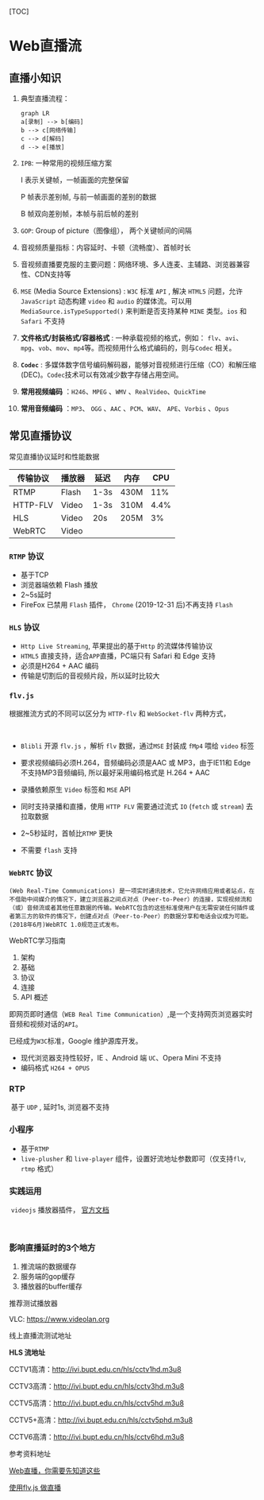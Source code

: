 [TOC]

# Web直播流



## 直播小知识

1. 典型直播流程：

   ```mermaid
   graph LR
   a[录制] --> b[编码] 
   b --> c[网络传输]
   c --> d[解码]
   d --> e[播放]
   ```


2. `IPB`: 一种常用的视频压缩方案

   I 表示关键帧，一帧画面的完整保留

   P 帧表示差别帧, 与前一帧画面的差别的数据

   B 帧双向差别帧，本帧与前后帧的差别

3. `GOP`:  Group of picture（图像组）， 两个关键帧间的间隔

4. 音视频质量指标：内容延时、卡顿（流畅度）、首帧时长

5. 音视频直播要克服的主要问题：网络环境、多人连麦、主辅路、浏览器兼容性、CDN支持等

6. `MSE` (Media Source Extensions) : `W3C` 标准 `API` , 解决 `HTML5` 问题，允许`JavaScript` 动态构建 `video` 和 `audio`  的媒体流。可以用 `MediaSource.isTypeSupported()` 来判断是否支持某种 `MINE` 类型。`ios` 和 `Safari` 不支持

7. **文件格式/封装格式/容器格式** : 一种承载视频的格式，例如： `flv`、`avi`、`mpg`、`vob`、`mov`、`mp4`等。而视频用什么格式编码的，则与`Codec` 相关。

8. **`Codec`** : 多媒体数字信号编码解码器，能够对音视频进行压缩（CO）和解压缩 (DEC)。`Codec`技术可以有效减少数字存储占用空间。

9. **常用视频编码** ：`H246`、`MPEG` 、`WMV` 、`RealVideo`、`QuickTime`

10. **常用音频编码** ：`MP3`、 `OGG` 、`AAC` 、`PCM`、`WAV`、 `APE`、`Vorbis` 、`Opus`



## 常见直播协议

常见直播协议延时和性能数据

| 传输协议 | 播放器 | 延迟 | 内存 | CPU  |
| -------- | ------ | ---- | ---- | ---- |
| RTMP     | Flash  | 1-3s | 430M | 11%  |
| HTTP-FLV | Video  | 1-3s | 310M | 4.4% |
| HLS      | Video  | 20s  | 205M | 3%   |
| WebRTC   | Video  |      |      |      |

### `RTMP` 协议

- 基于TCP
- 浏览器端依赖 Flash 播放
- 2~5s延时
- FireFox 已禁用 `Flash` 插件， `Chrome` (2019-12-31 后)不再支持 `Flash` 



### `HLS` 协议

- `Http Live Streaming`, 苹果提出的基于`Http` 的流媒体传输协议
- `HTML5` 直接支持，适合`APP`直播，PC端只有 Safari 和 Edge 支持
- 必须是H264 + AAC 编码
- 传输是切割后的音视频片段，所以延时比较大



### `flv.js` 

根据推流方式的不同可以区分为 `HTTP-flv` 和 `WebSocket-flv` 两种方式，

​	

- `Blibli` 开源 `flv.js` ，解析 `flv` 数据，通过`MSE` 封装成 `fMp4` 喂给 `video` 标签

- 要求视频编码必须H.264，音频编码必须是AAC 或 MP3，由于IE11和 Edge 不支持MP3音频编码, 所以最好采用编码格式是 H.264 + AAC

- 录播依赖原生 `Video` 标签和 `MSE` API

- 同时支持录播和直播，使用 `HTTP FLV`  需要通过流式 `IO` (`fetch` 或 `stream`)  去拉取数据 

- 2~5秒延时，首帧比`RTMP` 更快

- 不需要 `flash` 支持

  

### `WebRTC` 协议

 	(Web Real-Time Communications) 是一项实时通讯技术，它允许网络应用或者站点，在不借助中间媒介的情况下，建立浏览器之间点对点（Peer-to-Peer）的连接，实现视频流和（或）音频流或者其他任意数据的传输。WebRTC包含的这些标准使用户在无需安装任何插件或者第三方的软件的情况下，创建点对点（Peer-to-Peer）的数据分享和电话会议成为可能。(2018年6月)WebRTC 1.0规范正式发布。

WebRTC学习指南

1. 架构
2. 基础
3. 协议
4. 连接
5. API 概述

​	即网页即时通信（`WEB Real Time Communication`）,是一个支持网页浏览器实时音频和视频对话的`API`。

已经成为`W3C`标准，Google 维护源库开发。

- 现代浏览器支持性较好，IE 、Android 端 `UC`、Opera Mini 不支持
- 编码格式 `H264 + OPUS` 

### RTP

​	基于 `UDP` , 延时1s, 浏览器不支持



### 小程序

- 基于`RTMP`
- `live-plusher` 和 `live-player` 组件，设置好流地址参数即可（仅支持`flv`, `rtmp` 格式）



### 实践运用

​	`videojs` 播放器插件， [官方文档](<https://docs.videojs.com/>)

​	



### 影响直播延时的3个地方

1. 推流端的数据缓存
2. 服务端的gop缓存
3. 播放器的buffer缓存



推荐测试播放器

VLC:  <a href="https://www.videolan.org" target="_blank">https://www.videolan.org</a>

线上直播流测试地址



**HLS 流地址** 

CCTV1高清：http://ivi.bupt.edu.cn/hls/cctv1hd.m3u8

CCTV3高清：http://ivi.bupt.edu.cn/hls/cctv3hd.m3u8

CCTV5高清：http://ivi.bupt.edu.cn/hls/cctv5hd.m3u8

CCTV5+高清：http://ivi.bupt.edu.cn/hls/cctv5phd.m3u8

CCTV6高清：http://ivi.bupt.edu.cn/hls/cctv6hd.m3u8



参考资料地址

<a href="https://juejin.im/post/5b8d2c7b6fb9a01a0407226a" target="_blank">Web直播，你需要先知道这些</a>

<a href="https://github.com/gwuhaolin/blog/issues/3" target="_blank">使用flv.js 做直播</a>

